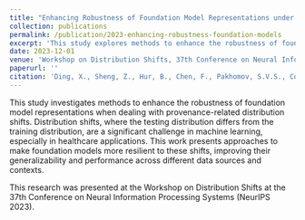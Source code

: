 ```yaml
---
title: "Enhancing Robustness of Foundation Model Representations under Provenance-related Distribution Shifts"
collection: publications
permalink: /publication/2023-enhancing-robustness-foundation-models
excerpt: 'This study explores methods to enhance the robustness of foundation model representations when dealing with provenance-related distribution shifts.'
date: 2023-12-01
venue: 'Workshop on Distribution Shifts, 37th Conference on Neural Information Processing Systems (NeurIPS 2023)'
paperurl: ''
citation: 'Ding, X., Sheng, Z., Hur, B., Chen, F., Pakhomov, S.V.S., Cohen, T. (2023). &quot;Enhancing Robustness of Foundation Model Representations under Provenance-related Distribution Shifts.&quot; <i>Workshop on Distribution Shifts, 37th Conference on Neural Information Processing Systems (NeurIPS 2023)</i>.'
---
```


This study investigates methods to enhance the robustness of foundation model representations when dealing with provenance-related distribution shifts. Distribution shifts, where the testing distribution differs from the training distribution, are a significant challenge in machine learning, especially in healthcare applications. This work presents approaches to make foundation models more resilient to these shifts, improving their generalizability and performance across different data sources and contexts.

This research was presented at the Workshop on Distribution Shifts at the 37th Conference on Neural Information Processing Systems (NeurIPS 2023). 